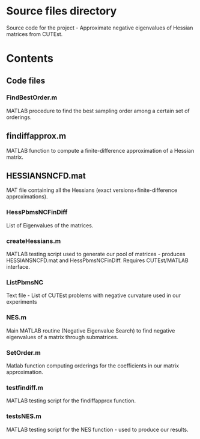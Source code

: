 # Source files directory

Source code for the project - Approximate negative eigenvalues of Hessian matrices from CUTEst.

# Contents

## Code files

### FindBestOrder.m

MATLAB procedure to find the best sampling order among a certain set of orderings.

## findiffapprox.m 

MATLAB function to compute a finite-difference approximation of a Hessian matrix.

## HESSIANSNCFD.mat

MAT file containing all the Hessians (exact versions+finite-difference approximations).

### HessPbmsNCFinDiff

List of Eigenvalues of the matrices.

### createHessians.m

MATLAB testing script used to generate our pool of matrices - produces HESSIANSNCFD.mat and HessPbmsNCFinDiff.
Requires CUTEst/MATLAB interface.

### ListPbmsNC

Text file - List of CUTEst problems with negative curvature used in our experiments

### NES.m

Main MATLAB routine (Negative Eigenvalue Search) to find negative eigenvalues of a matrix through submatrices.

### SetOrder.m

Matlab function computing orderings for the coefficients in our matrix approximation.

### testfindiff.m

MATLAB testing script for the findiffapprox function.

### testsNES.m

MATLAB testing script for the NES function - used to produce our results.

